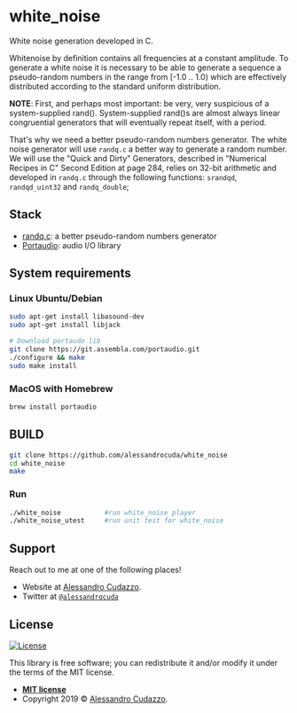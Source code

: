 # white_noise
White noise generation developed in C.

Whitenoise by definition contains all frequencies at a constant amplitude. 
To generate a white noise it is necessary to be able to generate a sequence a pseudo-random numbers in the range from [-1.0 .. 1.0) which are effectively distributed according to the standard uniform distribution.

**NOTE**:
First, and perhaps most important: be very, very suspicious of a 
system-supplied rand(). System-supplied rand()s are almost always 
linear congruential generators that will eventually repeat itself,
with a period.

That's why we need a better pseudo-random numbers generator. The white noise generator will use `randq.c` a better way to generate a random number. We will use the "Quick and Dirty" Generators, described in "Numerical Recipes in C" Second Edition at page 284, relies on 32-bit arithmetic and developed in `randq.c` through the following functions: `srandqd`, `randqd_uint32` and `randq_double`;


## Stack
- [randq.c](https://github.com/alessandrocuda/randq): a better pseudo-random numbers generator
- [Portaudio](http://www.portaudio.com/): audio I/O library

## System requirements
### Linux Ubuntu/Debian
```bash
sudo apt-get install libasound-dev
sudo apt-get install libjack

# Download portaudo lib
git clone https://git.assembla.com/portaudio.git
./configure && make
sudo make install
```
### MacOS with Homebrew
```bash
brew install portaudio
```

## BUILD
```bash
git clone https://github.com/alessandrocuda/white_noise
cd white_noise
make
```
### Run
```bash
./white_noise           #run white_noise player
./white_noise_utest     #run unit test for white_noise
```



## Support

Reach out to me at one of the following places!

- Website at <a href="https://alessandrocudazzo.it" target="_blank">Alessandro Cudazzo</a>.
- Twitter at <a href="http://twitter.com/alessandrocuda" target="_blank">`@alessandrocuda`</a>

## License
[![License](http://img.shields.io/:license-mit-blue.svg?style=flat-square)](http://badges.mit-license.org)

This library is free software; you can redistribute it and/or modify it under
the terms of the MIT license. 

- **[MIT license](LICENSE)**
- Copyright 2019 © <a href="https://alessandrocudazzo.it" target="_blank">Alessandro Cudazzo</a>.